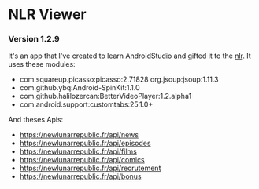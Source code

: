 ﻿# NLR Viewer
### Version 1.2.9
It's an app that I've created to learn AndroidStudio and gifted it to the [nlr](https://newlunarrepublic.fr/).
It uses these modules:

 - com.squareup.picasso:picasso:2.71828  org.jsoup:jsoup:1.11.3
 - com.github.ybq:Android-SpinKit:1.1.0 
 - com.github.halilozercan:BetterVideoPlayer:1.2.alpha1 
 - com.android.support:customtabs:25.1.0+
 
And theses Apis:
 - https://newlunarrepublic.fr/api/news 
 - https://newlunarrepublic.fr/api/episodes 
 - https://newlunarrepublic.fr/api/films 
 - https://newlunarrepublic.fr/api/comics 
 - https://newlunarrepublic.fr/api/recrutement 
 - https://newlunarrepublic.fr/api/bonus

